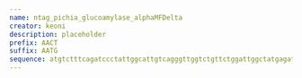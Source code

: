 ```yaml
---
name: ntag_pichia_glucoamylase_alphaMFDelta
creator: keoni
description: placeholder
prefix: AACT
suffix: AATG
sequence: atgtctttcagatccctattggcattgtcagggttggtctgttctggattggctatgagatttcctagtattttcactgctgtgctatttgccgctagttccgctctagctgctccagttaatactactactgaagatgaattggagggtgacttcgatgttgctgttctgcctttttccgcttctatcgcagccaaggaagaaggtgtatctctagagaagcgtgg
---
```

